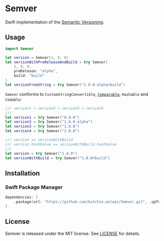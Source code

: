 # Semver

Swift implementation of the [Semantic Versioning](http://semver.org/).

## Usage

```swift
import Semver

let version = Semver(1, 0, 0)
let versionWithPreReleaseAndBuild = try Semver(
    1, 0, 0,
    preRelease: "alpha",
    build: "build"
)
let versionFromString = try Semver("1.0.0-alpha+build")
```

`Semver` conforms to `CustomStringConvertible`, [`Comparable`](https://semver.org/#spec-item-11), `Hashable` and `Codable`:

```swift
/// version1 < version2 < version3 < version4
///
let version1 = try Semver("0.0.0")
let version2 = try Semver("1.0.0-alpha")
let version3 = try Semver("1.0.0")
let version4 = try Semver("2.0.0")

/// version == versionWithBuild
/// version.hashValue == versionWithBuild.hashValue
///
let version = try Semver("1.0.0")
let versionWithBuild = try Semver("1.0.0+build")
```

## Installation

### Swift Package Manager

```swift
dependencies: [
    .package(url: "https://github.com/kutchie-pelaez/Semver.git", .upToNextMajor(from: "1.0.0"))
]
```

## License

Semver is released under the MIT license. See [LICENSE](LICENSE) for details.
